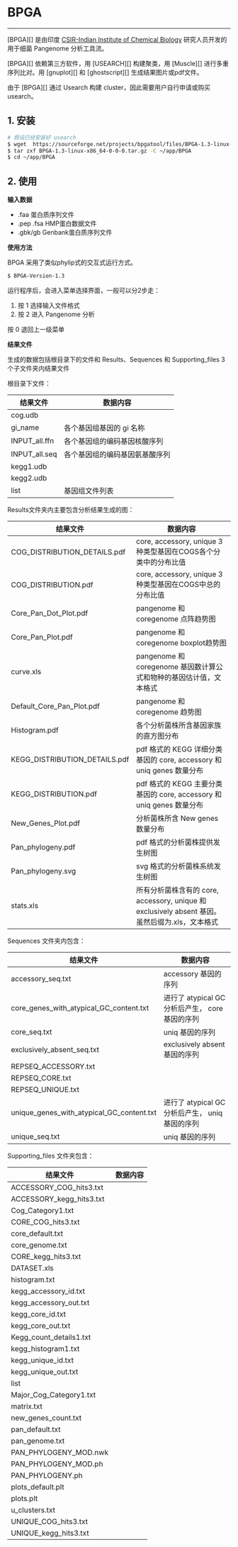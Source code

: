 # BPGA



---

[BPGA][] 是由印度 [CSIR-Indian Institute of Chemical Biology](http://www.iicb.res.in/) 研究人员开发的用于细菌 Pangenome 分析工具流。

[BPGA][] 依赖第三方软件，用 [USEARCH][] 构建聚类，用 [Muscle][] 进行多重序列比对。用 [gnuplot][] 和 [ghostscript][] 生成结果图片或pdf文件。

由于 [BPGA][] 通过 Usearch 构建 cluster，因此需要用户自行申请或购买 usearch。

## 1. 安装

```bash
# 假设已经安装好 usearch
$ wget  https://sourceforge.net/projects/bpgatool/files/BPGA-1.3-linux-x86_64-0-0-0.tar.gz
$ tar zxf BPGA-1.3-linux-x86_64-0-0-0.tar.gz -C ~/app/BPGA
$ cd ~/app/BPGA
```

## 2. 使用

**输入数据**

* .faa 蛋白质序列文件
* .pep .fsa HMP蛋白数据文件
* .gbk/gb Genbank蛋白质序列文件

**使用方法**

BPGA 采用了类似phylip式的交互式运行方式。

```bash
$ BPGA-Version-1.3
```

运行程序后，会进入菜单选择界面，一般可以分2步走：

1. 按 1 选择输入文件格式
2. 按 2 进入 Pangenome 分析

按 0 退回上一级菜单

**结果文件**

生成的数据包括根目录下的文件和 Results、Sequences 和 Supporting_files 3个子文件夹内结果文件

根目录下文件：

| 结果文件 | 数据内容 |
| -------- | -------- |
| cog.udb | |
| gi_name | 各个基因组基因的 gi 名称 |
| INPUT_all.ffn | 各个基因组的编码基因核酸序列 |
| INPUT_all.seq | 各个基因组的编码基因氨基酸序列|
| kegg1.udb | |
| kegg2.udb | |
| list | 基因组文件列表 |

Results文件夹内主要包含分析结果生成的图：

| 结果文件 | 数据内容 |
| -------- | -------- |
| COG_DISTRIBUTION_DETAILS.pdf | core, accessory, unique 3种类型基因在COGS各个分类中的分布比值 |
| COG_DISTRIBUTION.pdf | core, accessory, unique 3种类型基因在COGS中总的分布比值 |
| Core_Pan_Dot_Plot.pdf | pangenome 和 coregenome 点阵趋势图 |
| Core_Pan_Plot.pdf | pangenome 和 coregenome boxplot趋势图 |
| curve.xls | pangenome 和 coregenome 基因数计算公式和物种的基因估计值，文本格式 |
| Default_Core_Pan_Plot.pdf | pangenome 和 coregenome 趋势图 |
| Histogram.pdf | 各个分析菌株所含基因家族的直方图分布 |
| KEGG_DISTRIBUTION_DETAILS.pdf | pdf 格式的 KEGG 详细分类基因的 core, accessory 和 uniq genes 数量分布 |
| KEGG_DISTRIBUTION.pdf | pdf 格式的 KEGG 主要分类基因的 core, accessory 和 uniq genes 数量分布|
| New_Genes_Plot.pdf | 分析菌株所含 New genes 数量分布 |
| Pan_phylogeny.pdf | pdf 格式的分析菌株提供发生树图|
| Pan_phylogeny.svg | svg 格式的分析菌株系统发生树图 |
| stats.xls | 所有分析菌株含有的 core, accessory, unique 和 exclusively absent 基因。虽然后缀为.xls，文本格式 |

Sequences 文件夹内包含：

| 结果文件 | 数据内容 |
| -------- | -------- |
| accessory_seq.txt | accessory 基因的序列 |
| core_genes_with_atypical_GC_content.txt | 进行了 atypical GC 分析后产生， core 基因的序列 |
| core_seq.txt | uniq 基因的序列 |
| exclusively_absent_seq.txt | exclusively absent 基因的序列 |
| REPSEQ_ACCESSORY.txt | |
| REPSEQ_CORE.txt | |
| REPSEQ_UNIQUE.txt | |
| unique_genes_with_atypical_GC_content.txt | 进行了 atypical GC 分析后产生， uniq 基因的序列 |
| unique_seq.txt | uniq 基因的序列 |

Supporting_files 文件夹包含：

| 结果文件 | 数据内容 |
| -------- | -------- |
| ACCESSORY_COG_hits3.txt | |
| ACCESSORY_kegg_hits3.txt | |
| Cog_Category1.txt | |
| CORE_COG_hits3.txt | |
| core_default.txt | |
| core_genome.txt | |
| CORE_kegg_hits3.txt | |
| DATASET.xls | |
| histogram.txt | |
| kegg_accessory_id.txt | |
| kegg_accessory_out.txt | |
| kegg_core_id.txt | |
| kegg_core_out.txt | |
| Kegg_count_details1.txt | |
| kegg_histogram1.txt | |
| kegg_unique_id.txt | |
| kegg_unique_out.txt | |
| list | |
| Major_Cog_Category1.txt | |
| matrix.txt | |
| new_genes_count.txt | |
| pan_default.txt | |
| pan_genome.txt | |
| PAN_PHYLOGENY_MOD.nwk | |
| PAN_PHYLOGENY_MOD.ph | |
| PAN_PHYLOGENY.ph | |
| plots_default.plt | |
| plots.plt | |
| u_clusters.txt | |
| UNIQUE_COG_hits3.txt | |
| UNIQUE_kegg_hits3.txt | |
